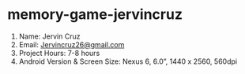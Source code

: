 # memory-game-jervincruz


1. Name: Jervin Cruz
2. Email: Jervincruz26@gmail.com
3. Project Hours: 7-8 hours
4. Android Version & Screen Size: Nexus 6, 6.0”, 1440 x 2560, 560dpi
